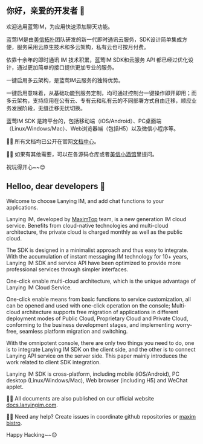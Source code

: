 ## 你好，亲爱的开发者 👋

欢迎选用蓝莺IM，为应用快速添加聊天功能。

蓝莺IM是由[美信拓扑](https://www.lanyingim.com/)团队研发的新一代即时通讯云服务，SDK设计简单集成方便，服务采用云原生技术和多云架构，私有云也可按月付费。

依靠十余年的即时通讯 IM 技术积累，蓝莺IM SDK和云服务 API 都已经过优化设计，通过更加简单的接口提供更加专业的服务。

一键启用多云架构，是蓝莺IM云服务的独特优势。

一键启用意味着，从基础功能到服务定制，均可通过控制台一键操作即开即用；而多云架构，支持应用在公有云、专有云和私有云的不同部署方式自由迁移，顺应业务发展阶段，无缝迁移无忧切换。

蓝莺IM SDK 是跨平台的，包括移动端（iOS/Android）、PC桌面端（Linux/Windows/Mac）、Web浏览器端（包括H5）以及微信小程序等。

👩‍💻 所有文档均已公开在官网[文档中心](https://docs.lanyingim.com)。

🙋‍♀️ 如果有其他需要，可以在各源码仓库或者[美信小酒馆](https://github.com/maxim-top/maxim-bistro)里提问。

祝玩得开心~~😊

## Helloo, dear developers 👋

Welcome to choose Lanying IM, and add chat functions to your applications.

Lanying IM, developed by [MaximTop](https://www.lanyingim.com/) team, is a new generation IM cloud service. Benefits from cloud-native technologies and multi-cloud architecture, the private cloud is charged monthly as well as the public cloud.

The SDK is designed in a minimalist approach and thus easy to integrate. With the accumulation of instant messaging IM technology for 10+ years, Lanying IM SDK and service API have been optimized to provide more professional services through simpler interfaces.

One-click enable multi-cloud architecture, which is the unique advantage of Lanying IM Cloud Service.

One-click enable means from basic functions to service customization, all can be opened and used with one-click operation on the console; Multi-cloud architecture supports free migration of applications in different deployment modes of Public Cloud, Proprietary Cloud and Private Cloud, conforming to the business development stages, and implementing worry-free, seamless platform migration and switching.

With the omnipotent console, there are only two things you need to do, one is to integrate Lanying IM SDK on the client side, and the other is to connect Lanying API service on the server side. This paper mainly introduces the work related to client SDK integration.

Lanying IM SDK is cross-platform, including mobile (iOS/Android), PC desktop (Linux/Windows/Mac), Web browser (including H5) and WeChat applet. 

👩‍💻 All documents are also published on our official website [docs.lanyingim.com](https://docs.lanyingim.com).

🙋‍♀️ Need any help? Create issues in coordinate github repositories or [maxim bistro](https://github.com/maxim-top/maxim-bistro).

Happy Hacking~~😊

<!--

**Here are some ideas to get you started:**

🙋‍♀️ A short introduction - what is your organization all about?
🌈 Contribution guidelines - how can the community get involved?
👩‍💻 Useful resources - where can the community find your docs? Is there anything else the community should know?
🍿 Fun facts - what does your team eat for breakfast?
🧙 Remember, you can do mighty things with the power of [Markdown](https://docs.github.com/github/writing-on-github/getting-started-with-writing-and-formatting-on-github/basic-writing-and-formatting-syntax)
-->
